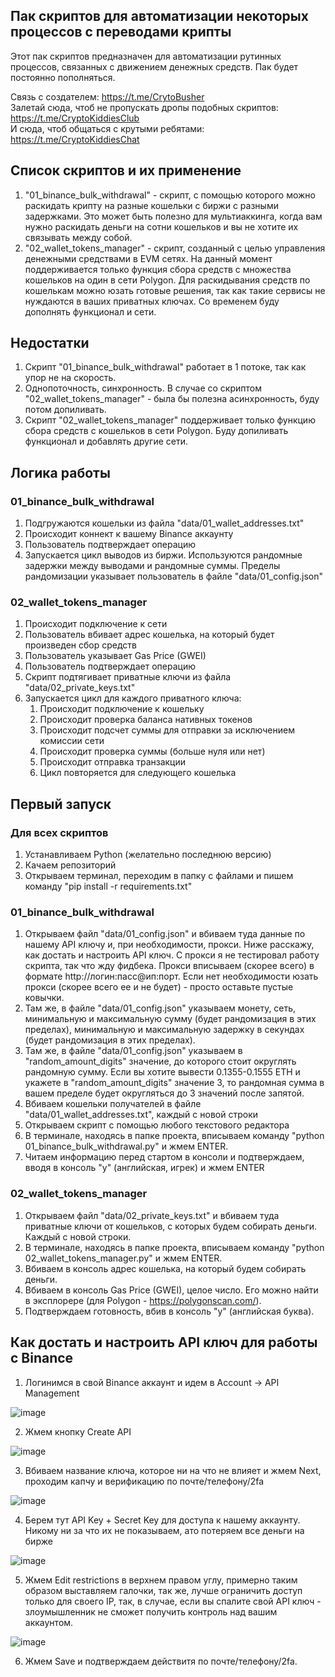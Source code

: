 ## Пак скриптов для автоматизации некоторых процессов с переводами крипты
Этот пак скриптов предназначен для автоматизации рутинных процессов, связанных с движением денежных средств. Пак будет постоянно пополняться.

Связь с создателем: https://t.me/CrytoBusher <br>
Залетай сюда, чтоб не пропускать дропы подобных скриптов: https://t.me/CryptoKiddiesClub <br>
И сюда, чтоб общаться с крутыми ребятами: https://t.me/CryptoKiddiesChat <br>

## Список скриптов и их применение
1. "01_binance_bulk_withdrawal" - скрипт, с помощью которого можно раскидать крипту на разные кошельки с биржи с разными задержками. Это может быть полезно для мультиаккинга, когда вам нужно раскидать деньги на сотни кошельков и вы не хотите их связывать между собой.
2. "02_wallet_tokens_manager" - скрипт, созданный с целью управления денежными средствами в EVM сетях. На данный момент поддерживается только функция сбора средств с множества кошельков на один в сети Polygon. Для раскидывания средств по кошелькам можно юзать готовые решения, так как такие сервисы не нуждаются в ваших приватных ключах. Со временем буду дополнять функционал и сети.

## Недостатки
1. Скрипт "01_binance_bulk_withdrawal" работает в 1 потоке, так как упор не на скорость.
2. Однопоточность, синхронность. В случае со скриптом "02_wallet_tokens_manager" - была бы полезна асинхронность, буду потом допиливать.
3. Скрипт "02_wallet_tokens_manager" поддерживает только функцию сбора средств с кошельков в сети Polygon. Буду допиливать функционал и добавлять другие сети.

## Логика работы
### 01_binance_bulk_withdrawal
1. Подгружаются кошельки из файла "data/01_wallet_addresses.txt"
2. Происходит коннект к вашему Binance аккаунту
3. Пользователь подтверждает операцию
4. Запускается цикл выводов из биржи. Используются рандомные задержки между выводами и рандомные суммы. Пределы рандомизации указывает пользователь в файле "data/01_config.json"

### 02_wallet_tokens_manager
1. Происходит подключение к сети
2. Пользователь вбивает адрес кошелька, на который будет произведен сбор средств
3. Пользователь указывает Gas Price (GWEI)
4. Пользователь подтверждает операцию
5. Скрипт подтягивает приватные ключи из файла "data/02_private_keys.txt"
6. Запускается цикл для каждого приватного ключа:
   1. Происходит подключение к кошельку
   2. Происходит проверка баланса нативных токенов
   3. Происходит подсчет суммы для отправки за исключением комиссии сети
   4. Происходит проверка суммы (больше нуля или нет)
   5. Происходит отправка транзакции
   6. Цикл повторяется для следующего кошелька

## Первый запуск
### Для всех скриптов
1. Устанавливаем Python (желательно последнюю версию)
2. Качаем репозиторий
3. Открываем терминал, переходим в папку с файлами и пишем команду "pip install -r requirements.txt"

### 01_binance_bulk_withdrawal
1. Открываем файл "data/01_config.json" и вбиваем туда данные по нашему API ключу и, при необходимости, прокси. Ниже расскажу, как достать и настроить API ключ. С прокси я не тестировал работу скрипта, так что жду фидбека. Прокси вписываем (скорее всего) в формате http://логин:пасс@ип:порт. Если нет необходимости юзать прокси (скорее всего ее и не будет) - просто оставьте пустые ковычки.
2. Там же, в файле "data/01_config.json" указываем монету, сеть, минимальную и максимальную сумму (будет рандомизация в этих пределах), минимальную и максимальную задержку в секундах (будет рандомизация в этих пределах).
3. Там же, в файле "data/01_config.json" указываем в "random_amount_digits" значение, до которого стоит округлять рандомную сумму. Если вы хотите вывести 0.1355-0.1555 ETH и укажете в "random_amount_digits" значение 3, то рандомная сумма в вашем пределе будет округляться до 3 значений после запятой.
4. Вбиваем кошельки получателей в файле "data/01_wallet_addresses.txt", каждый с новой строки 
5. Открываем скрипт с помощью любого текстового редактора 
6. В терминале, находясь в папке проекта, вписываем команду "python 01_binance_bulk_withdrawal.py" и жмем ENTER. 
7. Читаем информацию перед стартом в консоли и подтверждаем, вводя в консоль "y" (английская, игрек) и жмем ENTER

### 02_wallet_tokens_manager
1. Открываем файл "data/02_private_keys.txt" и вбиваем туда приватные ключи от кошельков, с которых будем собирать деньги. Каждый с новой строки.
2. В терминале, находясь в папке проекта, вписываем команду "python 02_wallet_tokens_manager.py" и жмем ENTER.
3. Вбиваем в консоль адрес кошелька, на который будем собирать деньги.
4. Вбиваем в консоль Gas Price (GWEI), целое число. Его можно найти в эксплорере (для Polygon - https://polygonscan.com/).
5. Подтверждаем готовность, вбив в консоль "y" (английская буква).

## Как достать и настроить API ключ для работы с Binance
1. Логинимся в свой Binance аккаунт и идем в Account -> API Management

![image](https://user-images.githubusercontent.com/103379312/202818935-a9f68e39-8671-44f9-bc7f-c8a9cbf39cd4.png)

2. Жмем кнопку Create API

![image](https://user-images.githubusercontent.com/103379312/202818989-873c5bba-4d72-448f-880a-a58700b862fb.png)

3. Вбиваем название ключа, которое ни на что не влияет и жмем Next, проходим капчу и верификацию по почте/телефону/2fa

![image](https://user-images.githubusercontent.com/103379312/202819051-b6809194-606f-4e30-ad6e-def3d7b9f824.png)

4. Берем тут API Key + Secret Key для доступа к нашему аккаунту. Никому ни за что их не показываем, ато потеряем все деньги на бирже

![image](https://user-images.githubusercontent.com/103379312/202820402-6d638f79-139c-479a-8e9b-949ba7d33241.png)

5. Жмем Edit restrictions в верхнем правом углу, примерно таким образом выставляем галочки, так же, лучше ограничить доступ только для своего IP, так, в случае, если вы спалите свой API ключ - злоумышленник не сможет получить контроль над вашим аккаунтом.

![image](https://user-images.githubusercontent.com/103379312/202819968-dab54d9b-8bc8-4c2d-ae48-2eef161531d9.png)

6. Жмем Save и подтверждаем действитя по почте/телефону/2fa.
